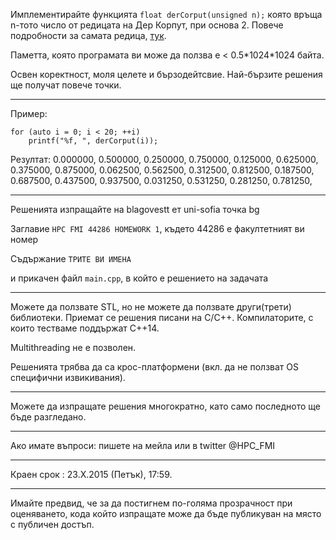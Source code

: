 Имплементирайте функцията `float derCorput(unsigned n);` която връща n-тото число от редицата на Дер Корпут, при основа 2. Повече подробности за самата редица, <a href="https://en.wikipedia.org/wiki/Van_der_Corput_sequence">тук</a>.

Паметта, която програмата ви може да ползва е < 0.5\*1024\*1024 байта.

Освен коректност, моля целете и бързодейтсвие. 
Най-бързите решения ще получат повече точки.

---

Пример:
```
for (auto i = 0; i < 20; ++i)
    printf("%f, ", derCorput(i));
```

Резултат:
0.000000, 0.500000, 0.250000, 0.750000, 0.125000, 0.625000, 0.375000, 0.875000, 0.062500, 0.562500, 0.312500, 0.812500, 0.187500, 0.687500, 0.437500, 0.937500, 0.031250, 0.531250, 0.281250, 0.781250,

---

Решенията изпращайте на blagovestt ет uni-sofia точка bg

Заглавие `HPC FMI 44286 HOMEWORK 1`, където 44286 е факултетният ви номер

Съдържание `ТРИТЕ ВИ ИМЕНА` 

и прикачен файл `main.cpp`, в който е решението на задачата

---

Можете да ползвате STL, но не можете да ползвате други(трети) библиотеки. 
Приемат се решения писани на C/C++.
Компилаторите, с които тестваме поддържат С++14. 

Multithreading не е позволен.

Решенията трябва да са крос-платформени (вкл. да не ползват OS специфични извикивания).

---

Можете да изпращате решения многократно, като само последното ще бъде разгледано.

---

Ако имате въпроси: пишете на мейла или в twitter @HPC_FMI

---

Краен срок : 23.Х.2015 (Петък), 17:59.

---

Имайте предвид, че за да постигнем по-голяма прозрачност при оценяването, кода който изпращате може да бъде публикуван на място с публичен достъп. 
